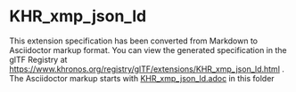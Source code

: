 <!--
Copyright 2022 The Khronos Group Inc.
SPDX-License-Identifier: LicenseRef-KhronosSpecCopyright
-->

# KHR_xmp_json_ld

This extension specification has been converted from Markdown to Asciidoctor markup format.
You can view the generated specification in the glTF Registry at
https://www.khronos.org/registry/glTF/extensions/KHR_xmp_json_ld.html .
The Asciidoctor markup starts with [KHR_xmp_json_ld.adoc](KHR_xmp_json_ld.adoc) in this folder
